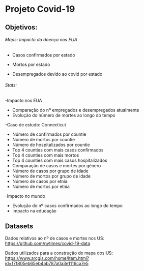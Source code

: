 # Projeto Covid-19
## Objetivos:

###### Maps: Impacto da doença nos EUA
- Casos confirmados por estado

- Mortos por estado

- Desempregados devido ao covid por estado

###### Stats: 
-Impacto nos EUA
 - Comparação do nº empregados e desempregados atualmente
 - Evolução do número de mortes ao longo do tempo
 
-Caso de estudo: Connecticut

- Número de confirmados por countie
- Número de mortos por countie
- Número de hospitalizados por countie
- Top 4 counties com mais casos confirmados
- Top 4 counties com mais mortos
- Top 4 counties com mais casos hospitalizados
- Comparação de casos e mortes por género
- Número de casos por grupo de idade
- Número de mortos por grupo de idade
- Número de casos por etnia
- Número de mortos por etnia

-Impacto no mundo
 - Evolução do nº casos confirmados ao longo do tempo
 - Impacto na educação




## Datasets

Dados relativos ao nº de casos e mortes nos US: https://github.com/nytimes/covid-19-data

Dados utilizados para a construção do mapa dos US: https://www.arcgis.com/home/item.html?id=f7f805eb65eb4ab787a0a3e1116ca7e5


